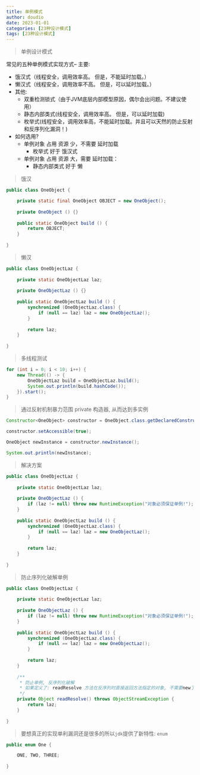 ```yaml
---
title: 单例模式
author: doudio
date: 2023-01-01
categories: [23种设计模式]
tags: [23种设计模式]
---
```


> 单例设计模式

常见的五种单例模式实现方式– 主要: 

* 饿汉式（线程安全，调用效率高。 但是，不能延时加载。）
* 懒汉式（线程安全，调用效率不高。 但是，可以延时加载。）
* 其他: 
  * 双重检测锁式（由于JVM底层内部模型原因，偶尔会出问题。不建议使用）
  * 静态内部类式(线程安全，调用效率高。 但是，可以延时加载)
  * 枚举式(线程安全，调用效率高，不能延时加载。并且可以天然的防止反射和反序列化漏洞！)
* 如何选用?
  * 单例对象 占用 资源 少，不需要 延时加载
    * 枚举式 好于 饿汉式
  * 单例对象 占用 资源 大，需要 延时加载：
    * 静态内部类式 好于 懒

> 饿汉

```java
public class OneObject {

	private static final OneObject OBJECT = new OneObject();
	
	private OneObject () {}
	
	public static OneObject build () {
		return OBJECT;
	}
	
}
```

> 懒汉

```java
public class OneObjectLaz {
	
	private static OneObjectLaz laz;
	
	private OneObjectLaz () {}
	
	public static OneObjectLaz build () {
		synchronized (OneObjectLaz.class) {
			if (null == laz) laz = new OneObjectLaz();
		}
		
		return laz;
	}
	
}
```

> 多线程测试

```java
for (int i = 0; i < 10; i++) {
    new Thread(() -> {
        OneObjectLaz build = OneObjectLaz.build();
        System.out.println(build.hashCode());
    }).start();
}
```

> 通过反射机制暴力范围 private 构造器, 从而达到多实例

```java
Constructor<OneObject> constructor = OneObject.class.getDeclaredConstructor();

constructor.setAccessible(true);

OneObject newInstance = constructor.newInstance();

System.out.println(newInstance);
```

> 解决方案

```java
public class OneObjectLaz {
	
	private static OneObjectLaz laz;
	
	private OneObjectLaz () {
		if (laz != null) throw new RuntimeException("对象必须保证单例!");
	}
	
	public static OneObjectLaz build () {
		synchronized (OneObjectLaz.class) {
			if (null == laz) laz = new OneObjectLaz();
		}
		
		return laz;
	}
	
}
```

> 防止序列化破解单例

```java
public class OneObjectLaz {
	
	private static OneObjectLaz laz;
	
	private OneObjectLaz () {
		if (laz != null) throw new RuntimeException("对象必须保证单例!");
	}
	
	public static OneObjectLaz build () {
		synchronized (OneObjectLaz.class) {
			if (null == laz) laz = new OneObjectLaz();
		}
		
		return laz;
	}
	
	/**
	 * 防止单例, 反序列化破解
	 * 如果定义了: readResolve 方法在反序列时直接返回方法指定的对象, 不需要new了
	 */
	private Object readResolve() throws ObjectStreamException {
		return laz;
	}
	
}
```

> 要想真正的实现单利漏洞还是很多的所以`jdk`提供了新特性: `enum`

```java
public enum One {

	ONE, TWO, THREE;
	
}
```

